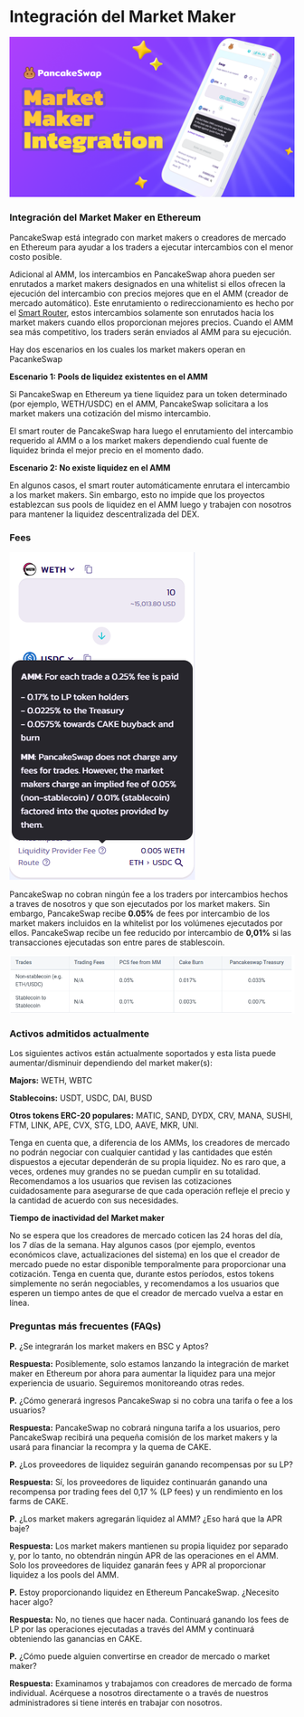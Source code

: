 # Integración del Market Maker

![](../../.gitbook/assets/0.png)

### Integración del Market Maker en Ethereum <a href="#_s42y8amckz2s" id="_s42y8amckz2s"></a>

PancakeSwap está integrado con market makers o creadores de mercado en Ethereum para ayudar a los traders a ejecutar intercambios con el menor costo posible.

Adicional al AMM, los intercambios en PancakeSwap ahora pueden ser enrutados a market makers designados en una whitelist si ellos ofrecen la ejecución del intercambio con precios mejores que en el AMM (creador de mercado automático). Este enrutamiento o redireccionamiento es hecho por el [Smart Router](https://docs.pancakeswap.finance/v/espanol/productos/pancakeswap-exchange/smart-router), estos intercambios solamente son enrutados hacia los market makers cuando ellos proporcionan mejores precios. Cuando el AMM sea más competitivo, los traders serán enviados al AMM para su ejecución.

Hay dos escenarios en los cuales los market makers operan en PacankeSwap

**Escenario 1: Pools de liquidez existentes en el AMM**

Si PancakeSwap en Ethereum ya tiene liquidez para un token determinado (por ejemplo, WETH/USDC) en el AMM, PancakeSwap solicitara a los market makers una cotización del mismo intercambio.

El smart router de PancakeSwap hara luego el enrutamiento del intercambio requerido al AMM o a los market makers dependiendo cual fuente de liquidez brinda el mejor precio en el momento dado.

**Escenario 2: No existe liquidez en el AMM**

En algunos casos, el smart router automáticamente enrutara el intercambio a los market makers. Sin embargo, esto no impide que los proyectos establezcan sus pools de liquidez en el AMM luego y trabajen con nosotros para mantener la liquidez descentralizada del DEX.

### Fees <a href="#_cg3fry1gjjol" id="_cg3fry1gjjol"></a>

![](<../../.gitbook/assets/1 (2).png>)

PancakeSwap no cobran ningún fee a los traders por intercambios hechos a traves de nosotros y que son ejecutados por los market makers. Sin embargo, PancakeSwap recibe **0.05%** de fees por intercambio de los market makers incluidos en la whitelist por los volúmenes ejecutados por ellos. PancakeSwap recibe un fee reducido por intercambio de **0,01%** si las transacciones ejecutadas son entre pares de stablescoin.

![](<../../.gitbook/assets/2 (1).png>)

### Activos admitidos actualmente <a href="#_g5920d183iph" id="_g5920d183iph"></a>

Los siguientes activos están actualmente soportados y esta lista puede aumentar/disminuir dependiendo del market maker(s):

**Majors:** WETH, WBTC

**Stablecoins:** USDT, USDC, DAI, BUSD

**Otros tokens ERC-20 populares:** MATIC, SAND, DYDX, CRV, MANA, SUSHI, FTM, LINK, APE, CVX, STG, LDO, AAVE, MKR, UNI.

Tenga en cuenta que, a diferencia de los AMMs, los creadores de mercado no podrán negociar con cualquier cantidad y las cantidades que estén dispuestos a ejecutar dependerán de su propia liquidez. No es raro que, a veces, ordenes muy grandes no se puedan cumplir en su totalidad. Recomendamos a los usuarios que revisen las cotizaciones cuidadosamente para asegurarse de que cada operación refleje el precio y la cantidad de acuerdo con sus necesidades.

**Tiempo de inactividad del** **Market maker**

No se espera que los creadores de mercado coticen las 24 horas del día, los 7 días de la semana. Hay algunos casos (por ejemplo, eventos económicos clave, actualizaciones del sistema) en los que el creador de mercado puede no estar disponible temporalmente para proporcionar una cotización. Tenga en cuenta que, durante estos períodos, estos tokens simplemente no serán negociables, y recomendamos a los usuarios que esperen un tiempo antes de que el creador de mercado vuelva a estar en línea.

### **Preguntas más frecuentes (FAQs)** <a href="#_hpu0njsa1voe" id="_hpu0njsa1voe"></a>

**P.** ¿Se integrarán los market makers en BSC y Aptos?

**Respuesta:** Posiblemente, solo estamos lanzando la integración de market maker en Ethereum por ahora para aumentar la liquidez para una mejor experiencia de usuario. Seguiremos monitoreando otras redes.

**P.** ¿Cómo generará ingresos PancakeSwap si no cobra una tarifa o fee a los usuarios?

**Respuesta:** PancakeSwap no cobrará ninguna tarifa a los usuarios, pero PancakeSwap recibirá una pequeña comisión de los market makers y la usará para financiar la recompra y la quema de CAKE.

**P.** ¿Los proveedores de liquidez seguirán ganando recompensas por su LP?

**Respuesta:** Sí, los proveedores de liquidez continuarán ganando una recompensa por trading fees del 0,17 % (LP fees) y un rendimiento en los farms de CAKE.

**P.** ¿Los market makers agregarán liquidez al AMM? ¿Eso hará que la APR baje?

**Respuesta:** Los market makers mantienen su propia liquidez por separado y, por lo tanto, no obtendrán ningún APR de las operaciones en el AMM. Solo los proveedores de liquidez ganarán fees y APR al proporcionar liquidez a los pools del AMM.

**P.** Estoy proporcionando liquidez en Ethereum PancakeSwap. ¿Necesito hacer algo?

**Respuesta:** No, no tienes que hacer nada. Continuará ganando los fees de LP por las operaciones ejecutadas a través del AMM y continuará obteniendo las ganancias en CAKE.

**P.** ¿Cómo puede alguien convertirse en creador de mercado o market maker?

**Respuesta:** Examinamos y trabajamos con creadores de mercado de forma individual. Acérquese a nosotros directamente o a través de nuestros administradores si tiene interés en trabajar con nosotros.
